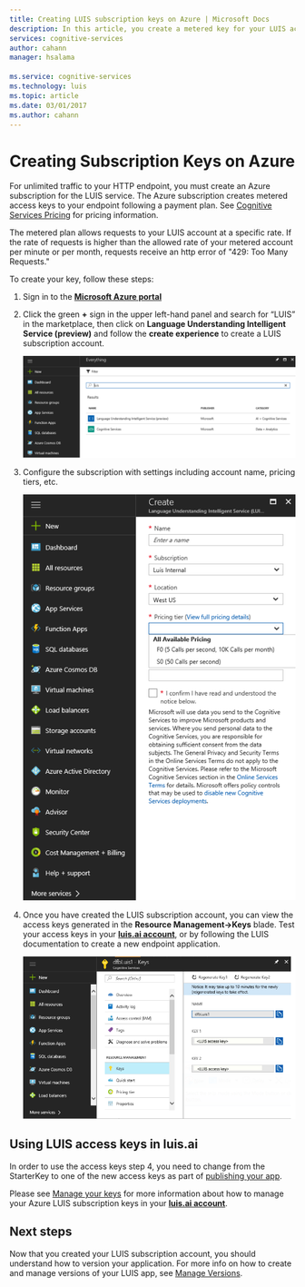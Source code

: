 ```yaml
---
title: Creating LUIS subscription keys on Azure | Microsoft Docs
description: In this article, you create a metered key for your LUIS account to provide unlimited traffic to your endpoint following a payment plan.
services: cognitive-services
author: cahann
manager: hsalama

ms.service: cognitive-services
ms.technology: luis
ms.topic: article
ms.date: 03/01/2017
ms.author: cahann
---
```


# Creating Subscription Keys on Azure

For unlimited traffic to your HTTP endpoint, you must create an Azure subscription for the LUIS service. The Azure subscription creates metered access keys to your endpoint following a payment plan. See [Cognitive Services Pricing](https://azure.microsoft.com/pricing/details/cognitive-services/language-understanding-intelligent-services/?v=17.23h) for pricing information. 

The metered plan allows requests to your LUIS account at a specific rate. If the rate of requests is higher than the allowed rate of your metered account per minute or per month, requests receive an http error of "429: Too Many Requests." 

To create your key, follow these steps: 

1. Sign in to the **[Microsoft Azure portal](https://ms.portal.azure.com/)** 
2. Click the green **+** sign in the upper left-hand panel and search for “LUIS” in the marketplace, then click on **Language Understanding Intelligent Service (preview)** and follow the **create experience** to create a LUIS subscription account. 

    ![Azure Search](./media/luis-azure-subscription/azure-search.png) 

3. Configure the subscription with settings including account name, pricing tiers, etc. 

    ![Azure API Choice](./media/luis-azure-subscription/azure-api-choice.png) 

4. Once you have created the LUIS subscription account, you can view the access keys generated in the **Resource Management->Keys** blade. Test your access keys in your **[luis.ai account](https://www.luis.ai)**, or by following the LUIS documentation to create a new endpoint application. 

    ![Azure Keys](./media/luis-azure-subscription/azure-keys.png)

## Using LUIS access keys in luis.ai
In order to use the access keys  step 4, you need to change from the StarterKey to one of the new access keys as part of [publishing your app](./PublishApp.md).

Please see [Manage your keys](./Manage-Keys.md) for more information about how to manage your Azure LUIS subscription keys in your **[luis.ai account](https://www.luis.ai)**.

## Next steps

Now that you created your LUIS subscription account, you should understand how to version your application. For more info on how to create and manage versions of your LUIS app, see [Manage Versions](luis-how-to-manage-versions.md).
 